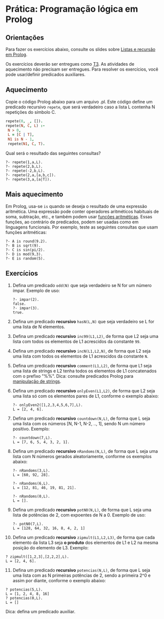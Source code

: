 # Prática: Programação lógica em Prolog



## Orientações 

Para fazer os exercícios abaixo, consulte os slides sobre [Listas e recursão em Prolog](https://docs.google.com/presentation/d/1NVpOmgzxU2RjHyuSr3wo61J7nfEosCYPBrBUsgsERNI/edit?usp=sharing). 

Os exercícios deverão ser entregues como [T3](../../trabalhos/t3). As atividades de aquecimento não precisam ser entregues. Para resolver os exercícios, você pode usar/definir predicados auxiliares.

## Aquecimento

Copie o código Prolog abaixo para um arquivo .pl. Este código define um predicado recursivo `repete`, que será verdadeiro caso a lista L contenha N repetições do símbolo C.


   ```prolog
   repete(0, _, []).
   repete(N, C, L) :- 
	N > 0,
	L = [C | T],
	N1 is N - 1,
	repete(N1, C, T).
   ```

Qual será o resultado das seguintes consultas?

   ```
   ?- repete(1,a,L).
   ?- repete(2,b,L).
   ?- repete(-2,b,L).
   ?- repete(2,a,[a,b,c]).
   ?- repete(3,a,[a|T]).
   ```

## Mais aquecimento

Em Prolog, usa-se `is` quando se deseja o resultado de uma expressão aritmética. Uma expressão pode conter operadores aritméticos habituais de soma, subtração, etc., e também podem usar [funções aritméticas](http://www.swi-prolog.org/pldoc/man?section=functions). Essas funções, ao contrário de predicados, podem ser usadas como em linguagens funcionais. Por exemplo, teste as seguintes consultas que usam funções aritméticas:

   ```
   ?- A is round(9.2).
   ?- B is sqrt(9).
   ?- C is sin(pi/2).
   ?- D is mod(9,3).
   ?- E is random(5).
   ```


## Exercícios
 
1. Defina um predicado `odd(N)` que seja verdadeiro se N for um número ímpar. Exemplo de uso:
   
   ```
   ?- impar(2).
   false.
   ?- impar(3).
   true.
   ``` 
   
2. Defina um predicado **recursivo** `hasN(L,N)` que seja verdadeiro se L for uma lista de N elementos.


3. Defina um predicado **recursivo** `inc99(L1,L2)`, de forma que L2 seja uma lista com todos os elementos de L1 acrescidos da constante `99`.

4. Defina um predicado **recursivo** `incN(L1,L2,N)`, de forma que L2 seja uma lista com todos os elementos de L1 acrescidos da constante `N`.

5. Defina um predicado **recursivo** `comment(L1,L2)`, de forma que L1 seja uma lista de strings e L2 tenha todos os elementos de L1 concatenados com o prefixo "%%". Dica: consulte predicados Prolog para [manipulação de strings](http://www.swi-prolog.org/pldoc/man?section=string-predicates).


6. Defina um predicado **recursivo** `onlyEven(L1,L2)`, de forma que L2 seja uma lista só com os elementos pares de L1, conforme o exemplo abaixo:

   ```
   ?- onlyEven2([1,2,3,4,5,6,7],L).
   L = [2, 4, 6].
   ```

7. Defina um predicado **recursivo** `countdown(N,L)`, de forma que L seja uma lista com os números [N, N-1, N-2, .., 1], sendo N um número positivo. Exemplo:

   ```
   ?- countdown(7,L).
   L = [7, 6, 5, 4, 3, 2, 1].
   ```

8. Defina um predicado **recursivo** `nRandoms(N,L)`, de forma que L seja uma lista com N números gerados aleatoriamente, conforme os exemplos abaixo:

   ```
   ?- nRandoms(3,L).
   L = [60, 92, 28].

   ?- nRandoms(6,L).
   L = [12, 81, 46, 19, 81, 21].

   ?- nRandoms(0,L).
   L = [].
   ```



9. Defina um predicado **recursivo** `potN0(N,L)`, de forma que L seja uma lista de potências de 2, com expoentes de N a 0. Exemplo de uso:

   ```
   ?- potN0(7,L).
   L = [128, 64, 32, 16, 8, 4, 2, 1]
   ```
   

10. Defina um predicado **recursivo** `zipmult(L1,L2,L3)`, de forma que cada elemento da lista L3 seja **o produto** dos elementos de L1 e L2 na mesma posição do elemento de L3. Exemplo:

   ```
   ?­ zipmult([1,2,3],[2,2,2],L). 
   L = [2, 4, 6].
   ```

11. Defina um predicado **recursivo** `potencias(N,L)`, de forma que L seja uma lista com as N primeiras potências de 2, sendo a primeira 2^0 e assim por diante, conforme o exemplo abaixo:

   ```
   ?­ potencias(5,L). 
   L = [1, 2, 4, 8, 16]
   ?­ potencias(0,L).
   L = []
   ```
   Dica: defina um predicado auxiliar.






